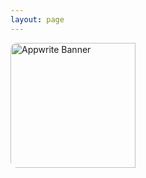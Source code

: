 ```yaml
---
layout: page
---
```

<script setup>
import {
  VPTeamPage,
  VPTeamPageTitle,
  VPTeamMembers
} from 'vitepress/theme';

const members = [
  {
    avatar: 'https://pbs.twimg.com/profile_images/1635742650090283013/9qflRryB_400x400.jpg',
    name: 'Mickaël Alves',
    title: 'Creator',
    links: [
      { icon: 'twitter', link: 'https://twitter.com/CruuzAzul' },
      { icon: 'github', link: 'https://github.com/CruuzAzul' }
    ]
  },
{
    avatar: 'https://pbs.twimg.com/profile_images/1522619252267753473/uKOozDft_400x400.jpg',
    name: 'Lucas Audart',
    title: 'Creator',
    links: [
      { icon: 'twitter', link: 'https://twitter.com/Slocalyy' },
      { icon: 'github', link: 'https://github.com/Slocaly' }
    ]
  },
]
</script>

<VPTeamPage>
  <VPTeamPageTitle>
    <template #title>
      Creators
    </template>
    <template #lead>
      The development of this workflow is guided by two Appwrite Heroes.
    </template>
  </VPTeamPageTitle>
  <img src="https://pbs.twimg.com/media/FrXROJMWwBsAALU?format=jpg&name=4096x4096" alt="Appwrite Banner" class="VPTeamPageBanner" />
  <VPTeamMembers
    :members="members"
  />
</VPTeamPage>

<style>
  .VPTeamPageTitle .title {
    font-weight: 900;
    text-transform: uppercase;
  }

  .VPTeamPageTitle .lead {
    max-width: unset;
  }

  .VPTeamPageBanner {
    min-width: 60%;
    max-width: 90%;
    height: 200px;
    object-fit: cover;
    object-position: center;
    border-radius: 10px;
    margin: auto auto 3rem;
  }
</style>